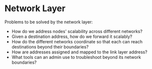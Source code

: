 # Network Layer

Problems to be solved by the network layer:

- How do we address nodes' scalability across different networks?
- Given a destination address, how do we forward it scalably?
- How do the different networks coordinate so that each can reach destinations beyond their boundaries?
- How are addresses assigned and mapped to the link layer address?
- What tools can an admin use to troubleshoot beyond its network boundaries?